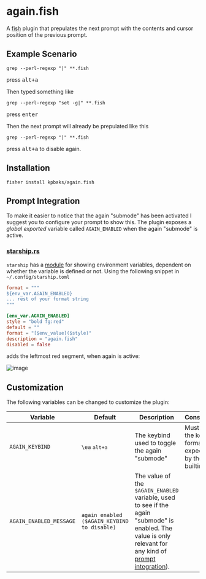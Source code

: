 # again.fish

A [fish](https://fishshell.com/) plugin that prepulates the next prompt with the contents and cursor position of the previous prompt.

## Example Scenario

```fish
grep --perl-regexp "|" **.fish
```

press <kbd>alt+a</kbd>

Then typed something like

```fish
grep --perl-regexp "set -g|" **.fish
```

press <kbd>enter</kbd>

Then the next prompt will already be prepulated like this

```fish
grep --perl-regexp "|" **.fish
```
press <kbd>alt+a</kbd> to disable again.

<!-- TODO create video screencast -->

## Installation
```fish
fisher install kpbaks/again.fish
```

## Prompt Integration

To make it easier to notice that the again "submode" has been activated I suggest you to configure your prompt to show this.
The plugin exposes a *global exported* variable called `AGAIN_ENABLED` when the again "submode" is active.

### [starship.rs](https://starship.rs/)

`starship` has a [module](https://starship.rs/config/#environment-variable) for showing environment variables, dependent on whether
the variable is defined or not. Using the following snippet in `~/.config/starship.toml`

```toml
format = """
${env_var.AGAIN_ENABLED}
... rest of your format string
"""

[env_var.AGAIN_ENABLED]
style = "bold fg:red"
default = ""
format = "[$env_value]($style)"
description = "again.fish"
disabled = false
```

adds the leftmost red segment, when again is active:

![image](https://github.com/kpbaks/again.fish/assets/57013304/d5682ed6-f014-44bc-9801-cd7277e92274)

## Customization

The following variables can be changed to customize the plugin:

| Variable                  | Default   | Description                                                                                                                                 | Constraints                                                                        |
| ------------------------- | --------- | ------------------------------------------------------------------------------------------------------------------------------------------- | ---------------------------------------------------------------------------------- |
| `AGAIN_KEYBIND`            | `\ea` <kbd>alt+a</kbd>       | The keybind used to toggle the again "submode"                                                                                                      | Must match the keybind format expected by the `bind` builtin.                                                            |
| `AGAIN_ENABLED_MESSAGE` |  `again enabled ($AGAIN_KEYBIND to disable) ` | The value of the `$AGAIN_ENABLED` variable, used to see if the again "submode" is enabled. The value is only relevant for any kind of [prompt integration](#prompt-integration)). |  |

